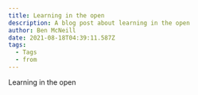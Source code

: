 ```yaml
---
title: Learning in the open
description: A blog post about learning in the open
author: Ben McNeill
date: 2021-08-18T04:39:11.587Z
tags:
  - Tags
  - from
---
```

Learning in the open